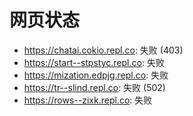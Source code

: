 # 网页状态
- https://chatai.cokio.repl.co: 失败 (403)
- https://start--stpstyc.repl.co: 失败
- https://mization.edpjg.repl.co: 失败
- https://tr--slind.repl.co: 失败 (502)
- https://rows--zixk.repl.co: 失败
